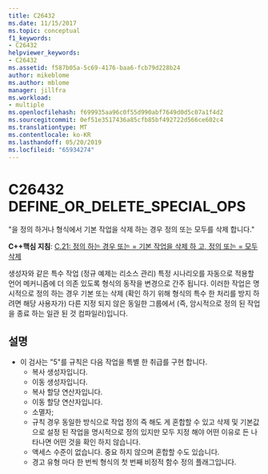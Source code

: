 ```yaml
---
title: C26432
ms.date: 11/15/2017
ms.topic: conceptual
f1_keywords:
- C26432
helpviewer_keywords:
- C26432
ms.assetid: f587b05a-5c69-4176-baa6-fcb79d228b24
author: mikeblome
ms.author: mblome
manager: jillfra
ms.workload:
- multiple
ms.openlocfilehash: f699935aa96c0f55d990abf7649d0d5c07a1f4d2
ms.sourcegitcommit: 0ef51e3517436a85cfb85bf492722d566ce602c4
ms.translationtype: MT
ms.contentlocale: ko-KR
ms.lasthandoff: 05/20/2019
ms.locfileid: "65934274"
---
```

# <a name="c26432-defineordeletespecialops"></a>C26432 DEFINE_OR_DELETE_SPECIAL_OPS
"을 정의 하거나 형식에서 기본 작업을 삭제 하는 경우 정의 또는 모두를 삭제 합니다."

**C++핵심 지침**: [C.21: 정의 하는 경우 또는 = 기본 작업을 삭제 하 고, 정의 또는 = 모두 삭제](https://isocpp.github.io/CppCoreGuidelines/CppCoreGuidelines#c21-if-you-define-or-delete-any-default-operation-define-or-delete-them-all)

생성자와 같은 특수 작업 (정규 예제는 리소스 관리) 특정 시나리오를 자동으로 적용할 언어 메커니즘에 더 의존 있도록 형식의 동작을 변경으로 간주 됩니다. 이러한 작업은 명시적으로 정의 하는 경우 기본 또는 삭제 (확인 하기 위해 형식의 특수 한 처리를 방지 하려면 해당 사용자가) 다른 지정 되지 않은 동일한 그룹에서 (즉, 암시적으로 정의 된 작업을 종료 하는 일관 된 것 컴파일러)입니다.

## <a name="remarks"></a>설명
- 이 검사는 "5"를 규칙은 다음 작업을 특별 한 취급를 구현 합니다.
  - 복사 생성자입니다.
  - 이동 생성자입니다.
  - 복사 할당 연산자입니다.
  - 이동 할당 연산자입니다.
  - 소멸자;
  - 규칙 경우 동일한 방식으로 작업 정의 즉 해도 게 혼합할 수 있고 삭제 및 기본값으로 설정 된 작업을 명시적으로 정의 있지만 모두 지정 해야 어떤 이유로 든 나타나면 어떤 것을 확인 하지 않습니다.
  - 액세스 수준이 없습니다. 중요 하지 않으며 혼합할 수도 있습니다.
  - 경고 유형 마다 한 번씩 형식의 첫 번째 비정적 함수 정의 플래그입니다.
